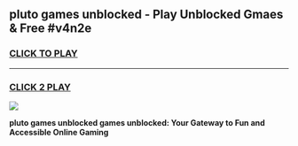 
## pluto games unblocked - Play Unblocked Gmaes & Free #v4n2e
<h3>
<a href="https://news.freeplayer.one?title=pluto_games_unblocked&ref=24F">CLICK TO PLAY</a></h3>
<hr>

<h3>
<a href="https://news.freeplayer.one?title=pluto_games_unblocked&ref=24F">CLICK 2 PLAY</a>
  
</h3>

<a href="https://news.freeplayer.one?title=pluto_games_unblocked&ref=24F/"><img src="https://clearcache.store/games.png"></a>


**pluto games unblocked games unblocked: Your Gateway to Fun and Accessible Online Gaming**
